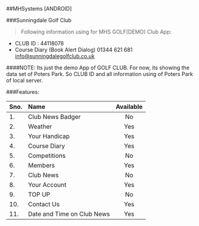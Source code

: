 ##MHSystems [ANDROID]

###Sunningdale Golf Club
>Following information using for MHS GOLF(DEMO) Club App:
- CLUB ID : 44118078
- Course Diary (Book Alert Dialog) 01344 621 681  info@sunningdalegolfclub.co.uk


####NOTE: Its just the demo App of GOLF CLUB. For now, its showing the data set of Poters Park. So CLUB ID and all information using of Poters Park of local server.

###Features:

| Sno. | Name              | Available      |
| ---- |:----------------  | :------------: |
| 1.   | Club News Badger  | No             |
| 2.   | Weather           | Yes            |
| 3.   | Your Handicap     | Yes            |
| 4.   | Course Diary      | Yes            |
| 5.   | Competitions      | No             |
| 6.   | Members           | Yes            |
| 7.   | Club News         | No             |
| 8.   | Your Account      | Yes            |
| 9.   | TOP UP            | No             |
| 10.  | Contact Us        | Yes            |
| 11.  | Date and Time on Club News | Yes   |
